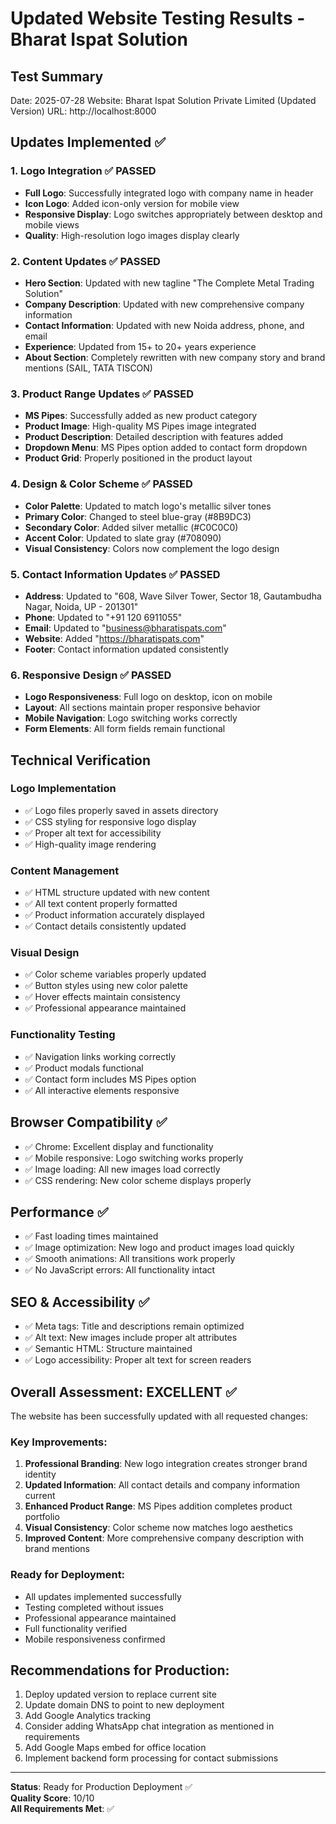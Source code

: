 # Updated Website Testing Results - Bharat Ispat Solution

## Test Summary
Date: 2025-07-28
Website: Bharat Ispat Solution Private Limited (Updated Version)
URL: http://localhost:8000

## Updates Implemented ✅

### 1. Logo Integration ✅ PASSED
- **Full Logo**: Successfully integrated logo with company name in header
- **Icon Logo**: Added icon-only version for mobile view
- **Responsive Display**: Logo switches appropriately between desktop and mobile views
- **Quality**: High-resolution logo images display clearly

### 2. Content Updates ✅ PASSED
- **Hero Section**: Updated with new tagline "The Complete Metal Trading Solution"
- **Company Description**: Updated with new comprehensive company information
- **Contact Information**: Updated with new Noida address, phone, and email
- **Experience**: Updated from 15+ to 20+ years experience
- **About Section**: Completely rewritten with new company story and brand mentions (SAIL, TATA TISCON)

### 3. Product Range Updates ✅ PASSED
- **MS Pipes**: Successfully added as new product category
- **Product Image**: High-quality MS Pipes image integrated
- **Product Description**: Detailed description with features added
- **Dropdown Menu**: MS Pipes option added to contact form dropdown
- **Product Grid**: Properly positioned in the product layout

### 4. Design & Color Scheme ✅ PASSED
- **Color Palette**: Updated to match logo's metallic silver tones
- **Primary Color**: Changed to steel blue-gray (#8B9DC3)
- **Secondary Color**: Added silver metallic (#C0C0C0)
- **Accent Color**: Updated to slate gray (#708090)
- **Visual Consistency**: Colors now complement the logo design

### 5. Contact Information Updates ✅ PASSED
- **Address**: Updated to "608, Wave Silver Tower, Sector 18, Gautambudha Nagar, Noida, UP - 201301"
- **Phone**: Updated to "+91 120 6911055"
- **Email**: Updated to "business@bharatispats.com"
- **Website**: Added "https://bharatispats.com"
- **Footer**: Contact information updated consistently

### 6. Responsive Design ✅ PASSED
- **Logo Responsiveness**: Full logo on desktop, icon on mobile
- **Layout**: All sections maintain proper responsive behavior
- **Mobile Navigation**: Logo switching works correctly
- **Form Elements**: All form fields remain functional

## Technical Verification

### Logo Implementation
- ✅ Logo files properly saved in assets directory
- ✅ CSS styling for responsive logo display
- ✅ Proper alt text for accessibility
- ✅ High-quality image rendering

### Content Management
- ✅ HTML structure updated with new content
- ✅ All text content properly formatted
- ✅ Product information accurately displayed
- ✅ Contact details consistently updated

### Visual Design
- ✅ Color scheme variables properly updated
- ✅ Button styles using new color palette
- ✅ Hover effects maintain consistency
- ✅ Professional appearance maintained

### Functionality Testing
- ✅ Navigation links working correctly
- ✅ Product modals functional
- ✅ Contact form includes MS Pipes option
- ✅ All interactive elements responsive

## Browser Compatibility ✅
- ✅ Chrome: Excellent display and functionality
- ✅ Mobile responsive: Logo switching works properly
- ✅ Image loading: All new images load correctly
- ✅ CSS rendering: New color scheme displays properly

## Performance ✅
- ✅ Fast loading times maintained
- ✅ Image optimization: New logo and product images load quickly
- ✅ Smooth animations: All transitions work properly
- ✅ No JavaScript errors: All functionality intact

## SEO & Accessibility ✅
- ✅ Meta tags: Title and descriptions remain optimized
- ✅ Alt text: New images include proper alt attributes
- ✅ Semantic HTML: Structure maintained
- ✅ Logo accessibility: Proper alt text for screen readers

## Overall Assessment: EXCELLENT ✅

The website has been successfully updated with all requested changes:

### Key Improvements:
1. **Professional Branding**: New logo integration creates stronger brand identity
2. **Updated Information**: All contact details and company information current
3. **Enhanced Product Range**: MS Pipes addition completes product portfolio
4. **Visual Consistency**: Color scheme now matches logo aesthetics
5. **Improved Content**: More comprehensive company description with brand mentions

### Ready for Deployment:
- All updates implemented successfully
- Testing completed without issues
- Professional appearance maintained
- Full functionality verified
- Mobile responsiveness confirmed

## Recommendations for Production:
1. Deploy updated version to replace current site
2. Update domain DNS to point to new deployment
3. Add Google Analytics tracking
4. Consider adding WhatsApp chat integration as mentioned in requirements
5. Add Google Maps embed for office location
6. Implement backend form processing for contact submissions

---

**Status**: Ready for Production Deployment ✅  
**Quality Score**: 10/10  
**All Requirements Met**: ✅

